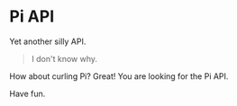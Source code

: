 Pi API
=========

Yet another silly API.

> I don't know why.


How about curling Pi?
Great! You are looking for the Pi API.

Have fun.
